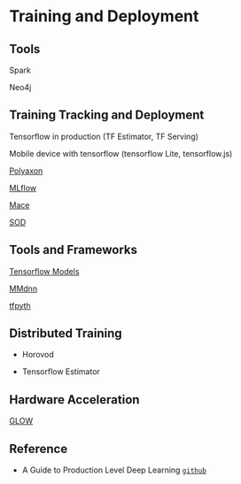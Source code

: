 # Training and Deployment

## Tools

Spark

Neo4j

## Training Tracking and Deployment

Tensorflow in production (TF Estimator, TF Serving)

Mobile device with tensorflow (tensorflow Lite, tensorflow.js)

[Polyaxon](https://polyaxon.com/)

[MLflow](https://mlflow.org/)

[Mace](https://github.com/XiaoMi/mace)

[SOD](https://github.com/symisc/sod)

## Tools and Frameworks

[Tensorflow Models](https://github.com/tensorflow/models)

[MMdnn](https://github.com/Microsoft/MMdnn)

[tfpyth](https://github.com/BlackHC/tfpyth)

## Distributed Training

* Horovod

* Tensorflow Estimator

## Hardware Acceleration

[GLOW](https://github.com/pytorch/glow)

## Reference
* A Guide to Production Level Deep Learning [`github`](https://github.com/alirezadir/Production-Level-Deep-Learning)
